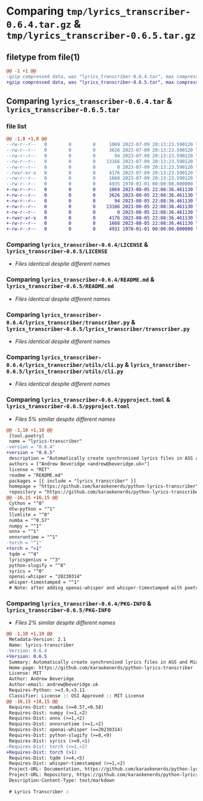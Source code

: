 # Comparing `tmp/lyrics_transcriber-0.6.4.tar.gz` & `tmp/lyrics_transcriber-0.6.5.tar.gz`

## filetype from file(1)

```diff
@@ -1 +1 @@
-gzip compressed data, was "lyrics_transcriber-0.6.4.tar", max compression
+gzip compressed data, was "lyrics_transcriber-0.6.5.tar", max compression
```

## Comparing `lyrics_transcriber-0.6.4.tar` & `lyrics_transcriber-0.6.5.tar`

### file list

```diff
@@ -1,8 +1,8 @@
--rw-r--r--   0        0        0     1069 2023-07-09 20:13:23.590120 lyrics_transcriber-0.6.4/LICENSE
--rw-r--r--   0        0        0     3626 2023-07-09 20:13:23.590120 lyrics_transcriber-0.6.4/README.md
--rw-r--r--   0        0        0       94 2023-07-09 20:13:23.590120 lyrics_transcriber-0.6.4/lyrics_transcriber/__init__.py
--rw-r--r--   0        0        0    13166 2023-07-09 20:13:23.590120 lyrics_transcriber-0.6.4/lyrics_transcriber/transcriber.py
--rw-r--r--   0        0        0        0 2023-07-09 20:13:23.590120 lyrics_transcriber-0.6.4/lyrics_transcriber/utils/__init__.py
--rwxr-xr-x   0        0        0     4176 2023-07-09 20:13:23.590120 lyrics_transcriber-0.6.4/lyrics_transcriber/utils/cli.py
--rw-r--r--   0        0        0     1668 2023-07-09 20:13:23.590120 lyrics_transcriber-0.6.4/pyproject.toml
--rw-r--r--   0        0        0     4935 1970-01-01 00:00:00.000000 lyrics_transcriber-0.6.4/PKG-INFO
+-rw-r--r--   0        0        0     1069 2023-08-05 22:08:36.461130 lyrics_transcriber-0.6.5/LICENSE
+-rw-r--r--   0        0        0     3626 2023-08-05 22:08:36.461130 lyrics_transcriber-0.6.5/README.md
+-rw-r--r--   0        0        0       94 2023-08-05 22:08:36.461130 lyrics_transcriber-0.6.5/lyrics_transcriber/__init__.py
+-rw-r--r--   0        0        0    13166 2023-08-05 22:08:36.461130 lyrics_transcriber-0.6.5/lyrics_transcriber/transcriber.py
+-rw-r--r--   0        0        0        0 2023-08-05 22:08:36.461130 lyrics_transcriber-0.6.5/lyrics_transcriber/utils/__init__.py
+-rwxr-xr-x   0        0        0     4176 2023-08-05 22:08:36.461130 lyrics_transcriber-0.6.5/lyrics_transcriber/utils/cli.py
+-rw-r--r--   0        0        0     1668 2023-08-05 22:08:36.461130 lyrics_transcriber-0.6.5/pyproject.toml
+-rw-r--r--   0        0        0     4931 1970-01-01 00:00:00.000000 lyrics_transcriber-0.6.5/PKG-INFO
```

### Comparing `lyrics_transcriber-0.6.4/LICENSE` & `lyrics_transcriber-0.6.5/LICENSE`

 * *Files identical despite different names*

### Comparing `lyrics_transcriber-0.6.4/README.md` & `lyrics_transcriber-0.6.5/README.md`

 * *Files identical despite different names*

### Comparing `lyrics_transcriber-0.6.4/lyrics_transcriber/transcriber.py` & `lyrics_transcriber-0.6.5/lyrics_transcriber/transcriber.py`

 * *Files identical despite different names*

### Comparing `lyrics_transcriber-0.6.4/lyrics_transcriber/utils/cli.py` & `lyrics_transcriber-0.6.5/lyrics_transcriber/utils/cli.py`

 * *Files identical despite different names*

### Comparing `lyrics_transcriber-0.6.4/pyproject.toml` & `lyrics_transcriber-0.6.5/pyproject.toml`

 * *Files 5% similar despite different names*

```diff
@@ -1,10 +1,10 @@
 [tool.poetry]
 name = "lyrics-transcriber"
-version = "0.6.4"
+version = "0.6.5"
 description = "Automatically create synchronised lyrics files in ASS and MidiCo LRC formats with word-level timestamps, using Whisper and lyrics from Genius and Spotify"
 authors = ["Andrew Beveridge <andrew@beveridge.uk>"]
 license = "MIT"
 readme = "README.md"
 packages = [{ include = "lyrics_transcriber" }]
 homepage = "https://github.com/karaokenerds/python-lyrics-transcriber"
 repository = "https://github.com/karaokenerds/python-lyrics-transcriber"
@@ -16,15 +16,15 @@
 Cython = "^0"
 dtw-python = "^1"
 llvmlite = "^0"
 numba = "^0.57"
 numpy = "^1"
 onnx = "^1"
 onnxruntime = "^1"
-torch = "^1"
+torch = ">1"
 tqdm = "^4"
 lyricsgenius = "^3"
 python-slugify = "^8"
 syrics = "^0"
 openai-whisper = "20230314"
 whisper-timestamped = "^1"
 # Note: after adding openai-whisper and whisper-timestamped with poetry lock, I then removed all traces of triton
```

### Comparing `lyrics_transcriber-0.6.4/PKG-INFO` & `lyrics_transcriber-0.6.5/PKG-INFO`

 * *Files 2% similar despite different names*

```diff
@@ -1,10 +1,10 @@
 Metadata-Version: 2.1
 Name: lyrics-transcriber
-Version: 0.6.4
+Version: 0.6.5
 Summary: Automatically create synchronised lyrics files in ASS and MidiCo LRC formats with word-level timestamps, using Whisper and lyrics from Genius and Spotify
 Home-page: https://github.com/karaokenerds/python-lyrics-transcriber
 License: MIT
 Author: Andrew Beveridge
 Author-email: andrew@beveridge.uk
 Requires-Python: >=3.9,<3.11
 Classifier: License :: OSI Approved :: MIT License
@@ -18,15 +18,15 @@
 Requires-Dist: numba (>=0.57,<0.58)
 Requires-Dist: numpy (>=1,<2)
 Requires-Dist: onnx (>=1,<2)
 Requires-Dist: onnxruntime (>=1,<2)
 Requires-Dist: openai-whisper (==20230314)
 Requires-Dist: python-slugify (>=8,<9)
 Requires-Dist: syrics (>=0,<1)
-Requires-Dist: torch (>=1,<2)
+Requires-Dist: torch (>1)
 Requires-Dist: tqdm (>=4,<5)
 Requires-Dist: whisper-timestamped (>=1,<2)
 Project-URL: Documentation, https://github.com/karaokenerds/python-lyrics-transcriber/blob/main/README.md
 Project-URL: Repository, https://github.com/karaokenerds/python-lyrics-transcriber
 Description-Content-Type: text/markdown
 
 # Lyrics Transcriber 🎶
```

